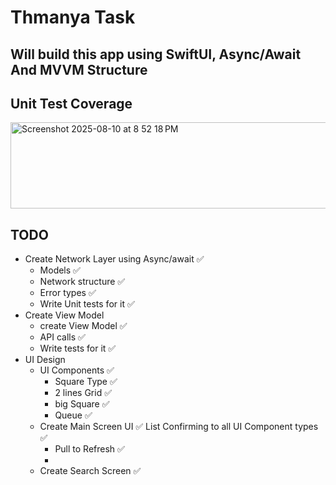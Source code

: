 #  Thmanya Task

## Will build this app using SwiftUI, Async/Await And MVVM Structure

## Unit Test Coverage
<img width="1131" height="138" alt="Screenshot 2025-08-10 at 8 52 18 PM" src="https://github.com/user-attachments/assets/0dd8ccf0-7289-41d7-a9f0-7c2ccb2f002e" />

## TODO
- Create Network Layer using Async/await ✅
    - Models ✅
    - Network structure ✅
    - Error types ✅
    - Write Unit tests for it ✅
- Create View Model
    - create View Model ✅
    - API calls ✅
    - Write tests for it ✅
- UI Design
    - UI Components ✅
        - Square Type ✅
        - 2 lines Grid ✅
        - big Square ✅
        - Queue ✅
    - Create Main Screen UI ✅
        List Confirming to all UI Component types ✅
        - Pull to Refresh ✅
        - 
    - Create Search Screen ✅
    
        
